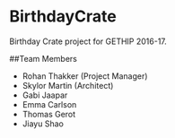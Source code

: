# BirthdayCrate
Birthday Crate project for GETHIP 2016-17.

##Team Members
- Rohan Thakker (Project Manager)
- Skylor Martin (Architect)
- Gabi Jaapar
- Emma Carlson
- Thomas Gerot
- Jiayu Shao
